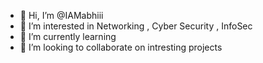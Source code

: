 - 👋 Hi, I’m @IAMabhiii
- 👀 I’m interested in Networking , Cyber Security , InfoSec
- 🌱 I’m currently learning 
- 💞️ I’m looking to collaborate on intresting projects
 

